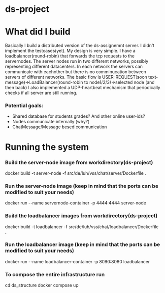 # ds-project

# What did I build
Basically I build a distributed version of the ds-assignemnt server.
I didn't implement the testcases(yet).
My design is very simple. I have a loadbalancer(round-robin) that forwards the tcp requests to the servernodes.
The server nodes run in two different networks, possibly representing different datacenters. In each network the servers can communicate with eachother but there is no comminucation between servers of different networks.
The basic flow is USER-REQUEST(soon text-message)->LoadBalancer(round-robin to node1/2/3)->selected node
(and then back)
I also implemented a UDP-heartbeat mechanism that periodically checks if all server are still running.
### Potential goals:
- Shared database for students grades? And other online user-ids?
- Nodes communicate internally (why?)
- ChatMessage/Message besed communication

# Running the system
### Build the server-node image from workdirectory(ds-project)
docker build -t server-node -f src/de/luh/vss/chat/server/Dockerfile .
### Run the server-node image (keep in mind that the ports can be modified to suit your needs)
docker run --name servernode-container -p 4444:4444 server-node

### Build the loadbalancer images from workdirectory(ds-project)
docker build -t loadbalancer -f src/de/luh/vss/chat/loadbalancer/Dockerfile .
### Run the loadbalancer image (keep in mind that the ports can be modified to suit your needs)
docker run --name loadbalancer-container -p 8080:8080 loadbalancer

### To compose the entire infrastructure run 
cd ds_structure
docker compose up 
